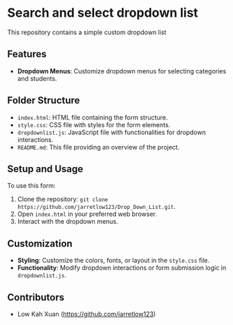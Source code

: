 # Search and select dropdown list

This repository contains a simple custom dropdown list

## Features

- **Dropdown Menus**: Customize dropdown menus for selecting categories and students.

## Folder Structure

- `index.html`: HTML file containing the form structure.
- `style.css`: CSS file with styles for the form elements.
- `dropdownlist.js`: JavaScript file with functionalities for dropdown interactions.
- `README.md`: This file providing an overview of the project.

## Setup and Usage

To use this form:

1. Clone the repository: `git clone https://github.com/jarretlow123/Drop_Down_List.git`.
2. Open `index.html` in your preferred web browser.
3. Interact with the dropdown menus.

## Customization

- **Styling**: Customize the colors, fonts, or layout in the `style.css` file.
- **Functionality**: Modify dropdown interactions or form submission logic in `dropdownlist.js`.

## Contributors

- Low Kah Xuan (https://github.com/jarretlow123)
